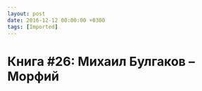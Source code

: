```yaml
---
layout: post
date: 2016-12-12 00:00:00 +0300
tags: [Imported]
---
```

# Книга #26: Михаил Булгаков – Морфий

